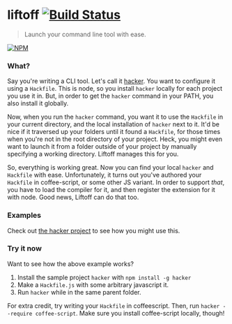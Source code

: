 # liftoff [![Build Status](https://secure.travis-ci.org/tkellen/node-liftoff.png)](http://travis-ci.org/tkellen/node-liftoff)
> Launch your command line tool with ease.

[![NPM](https://nodei.co/npm/liftoff.png)](https://nodei.co/npm/liftoff/)

### What?
Say you're writing a CLI tool.  Let's call it [hacker](http://github.com/tkellen/node-hacker).  You want to configure it using a `Hackfile`.  This is node, so you install `hacker` locally for each project you use it in.  But, in order to get the `hacker` command in your PATH, you also install it globally.

Now, when you run the `hacker` command, you want it to use the `Hackfile` in your current directory, and the local installation of `hacker` next to it.  It'd be nice if it traversed up your folders until it found a `Hackfile`, for those times when you're not in the root directory of your project.  Heck, you might even want to launch it from a folder outside of your project by manually specifying a working directory.  Liftoff manages this for you.

So, everything is working great.  Now you can find your local `hacker` and `Hackfile` with ease.  Unfortunately, it turns out you've authored your `Hackfile` in coffee-script, or some other JS variant.  In order to support *that*, you have to load the compiler for it, and then register the extension for it with node.  Good news, Liftoff can do that too.

### Examples
Check out [the hacker project](https://github.com/tkellen/node-hacker/blob/master/bin/hacker.js) to see how you might use this.

### Try it now
Want to see how the above example works?

1. Install the sample project `hacker` with `npm install -g hacker`
2. Make a `Hackfile.js` with some arbitrary javascript it.
3. Run `hacker` while in the same parent folder.

For extra credit, try writing your `Hackfile` in coffeescript.  Then, run `hacker --require coffee-script`.  Make sure you install coffee-script locally, though!
